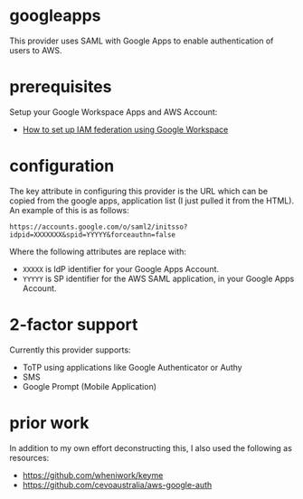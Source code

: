 # googleapps

This provider uses SAML with Google Apps to enable authentication of users to AWS. 

# prerequisites

Setup your Google Workspace Apps and AWS Account:

* [How to set up IAM federation using Google Workspace](https://aws.amazon.com/blogs/security/how-to-set-up-federated-single-sign-on-to-aws-using-google-workspace/)

# configuration

The key attribute in configuring this provider is the URL which can be copied from the google apps, application list (I just pulled it from the HTML). An example of this is as follows:

`https://accounts.google.com/o/saml2/initsso?idpid=XXXXXXX&spid=YYYYY&forceauthn=false`

Where the following attributes are replace with:

* `XXXXX` is IdP identifier for your Google Apps Account.
* `YYYYY` is SP identifier for the AWS SAML application, in your Google Apps Account.

# 2-factor support

Currently this provider supports:

* ToTP using applications like Google Authenticator or Authy
* SMS
* Google Prompt (Mobile Application)

# prior work

In addition to my own effort deconstructing this, I also used the following as resources:

* https://github.com/wheniwork/keyme
* https://github.com/cevoaustralia/aws-google-auth
